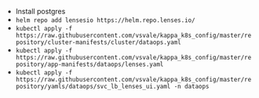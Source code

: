 - Install postgres
- `helm repo add lensesio https://helm.repo.lenses.io/`
- `kubectl apply -f https://raw.githubusercontent.com/vsvale/kappa_k8s_config/master/repository/cluster-manifests/cluster/dataops.yaml`
- `kubectl apply -f https://raw.githubusercontent.com/vsvale/kappa_k8s_config/master/repository/app-manifests/dataops/lenses.yaml`
- `kubectl apply -f https://raw.githubusercontent.com/vsvale/kappa_k8s_config/master/repository/yamls/dataops/svc_lb_lenses_ui.yaml -n dataops`
